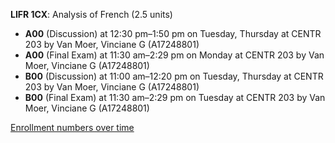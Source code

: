 **LIFR 1CX**: Analysis of French (2.5 units)

- **A00** (Discussion) at 12:30 pm–1:50 pm on Tuesday, Thursday at CENTR 203 by Van Moer, Vinciane G (A17248801)
- **A00** (Final Exam) at 11:30 am–2:29 pm on Monday at CENTR 203 by Van Moer, Vinciane G (A17248801)
- **B00** (Discussion) at 11:00 am–12:20 pm on Tuesday, Thursday at CENTR 203 by Van Moer, Vinciane G (A17248801)
- **B00** (Final Exam) at 11:30 am–2:29 pm on Tuesday at CENTR 203 by Van Moer, Vinciane G (A17248801)

[Enrollment numbers over time](./LIFR1CX.tsv)
